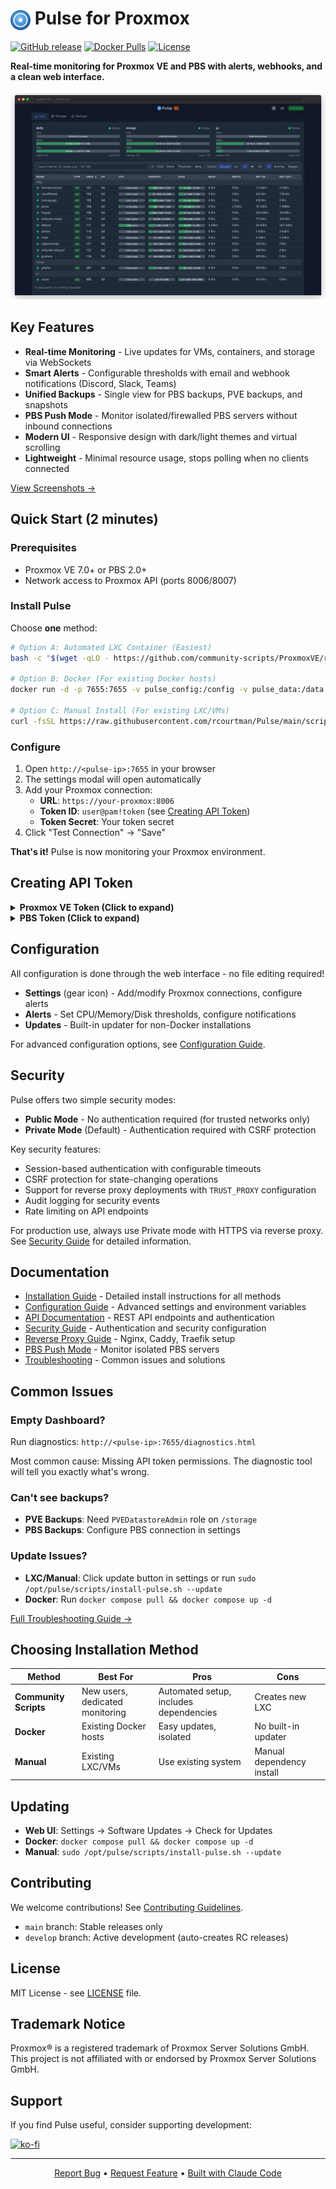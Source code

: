 # <img src="src/public/logos/pulse-logo-256x256.png" alt="Pulse Logo" width="32" height="32" style="vertical-align: middle"> Pulse for Proxmox

[![GitHub release](https://img.shields.io/github/v/release/rcourtman/Pulse)](https://github.com/rcourtman/Pulse/releases/latest)
[![Docker Pulls](https://img.shields.io/docker/pulls/rcourtman/pulse)](https://hub.docker.com/r/rcourtman/pulse)
[![License](https://img.shields.io/github/license/rcourtman/Pulse)](LICENSE)

**Real-time monitoring for Proxmox VE and PBS with alerts, webhooks, and a clean web interface.**

![Pulse Dashboard](docs/images/01-dashboard.webp)

## Key Features

- **Real-time Monitoring** - Live updates for VMs, containers, and storage via WebSockets
- **Smart Alerts** - Configurable thresholds with email and webhook notifications (Discord, Slack, Teams)
- **Unified Backups** - Single view for PBS backups, PVE backups, and snapshots
- **PBS Push Mode** - Monitor isolated/firewalled PBS servers without inbound connections
- **Modern UI** - Responsive design with dark/light themes and virtual scrolling
- **Lightweight** - Minimal resource usage, stops polling when no clients connected

[View Screenshots →](docs/SCREENSHOTS.md)

## Quick Start (2 minutes)

### Prerequisites
- Proxmox VE 7.0+ or PBS 2.0+
- Network access to Proxmox API (ports 8006/8007)

### Install Pulse

Choose **one** method:

```bash
# Option A: Automated LXC Container (Easiest)
bash -c "$(wget -qLO - https://github.com/community-scripts/ProxmoxVE/raw/main/ct/pulse.sh)"

# Option B: Docker (For existing Docker hosts)
docker run -d -p 7655:7655 -v pulse_config:/config -v pulse_data:/data rcourtman/pulse:latest

# Option C: Manual Install (For existing LXC/VMs)
curl -fsSL https://raw.githubusercontent.com/rcourtman/Pulse/main/scripts/install-pulse.sh | sudo bash
```

### Configure

1. Open `http://<pulse-ip>:7655` in your browser
2. The settings modal will open automatically
3. Add your Proxmox connection:
   - **URL**: `https://your-proxmox:8006`
   - **Token ID**: `user@pam!token` (see [Creating API Token](#creating-api-token))
   - **Token Secret**: Your token secret
4. Click "Test Connection" → "Save"

**That's it!** Pulse is now monitoring your Proxmox environment.

## Creating API Token

<details>
<summary><strong>Proxmox VE Token (Click to expand)</strong></summary>

1. In Proxmox web UI: **Datacenter → Permissions → API Tokens → Add**
2. Select user (or create new one like `pulse@pam`)
3. Token ID: `pulse`
4. **Uncheck "Privilege Separation"** (important!)
5. Copy the secret immediately (shown only once)
6. **Grant permissions**: Datacenter → Permissions → Add → User Permission
   - Path: `/`
   - User: `pulse@pam` (not the token!)
   - Role: `PVEAuditor`
   - Propagate: Checked

For backup visibility, also add:
   - Path: `/storage`
   - Role: `PVEDatastoreAdmin`
   
**⚠️ Security Notice**: PVEDatastoreAdmin includes write permissions. See [Security Guide](SECURITY.md#api-token-permissions-and-security) for important details.

</details>

<details>
<summary><strong>PBS Token (Click to expand)</strong></summary>

```bash
# Quick setup (run on PBS):
proxmox-backup-manager user create pulse@pbs --password 'TempPass123'
proxmox-backup-manager user generate-token pulse@pbs monitoring
proxmox-backup-manager acl update /datastore DatastoreAudit --auth-id 'pulse@pbs!monitoring'

# Note: PBS tokens always need explicit permissions (no privilege separation option)
```

</details>

## Configuration

All configuration is done through the web interface - no file editing required!

- **Settings** (gear icon) - Add/modify Proxmox connections, configure alerts
- **Alerts** - Set CPU/Memory/Disk thresholds, configure notifications
- **Updates** - Built-in updater for non-Docker installations

For advanced configuration options, see [Configuration Guide](docs/CONFIGURATION.md).

## Security

Pulse offers two simple security modes:

- **Public Mode** - No authentication required (for trusted networks only)
- **Private Mode** (Default) - Authentication required with CSRF protection

Key security features:
- Session-based authentication with configurable timeouts
- CSRF protection for state-changing operations
- Support for reverse proxy deployments with `TRUST_PROXY` configuration
- Audit logging for security events
- Rate limiting on API endpoints

For production use, always use Private mode with HTTPS via reverse proxy. See [Security Guide](SECURITY.md) for detailed information.


## Documentation

- [Installation Guide](docs/INSTALLATION.md) - Detailed install instructions for all methods
- [Configuration Guide](docs/CONFIGURATION.md) - Advanced settings and environment variables
- [API Documentation](docs/API.md) - REST API endpoints and authentication
- [Security Guide](SECURITY.md) - Authentication and security configuration
- [Reverse Proxy Guide](docs/REVERSE_PROXY.md) - Nginx, Caddy, Traefik setup
- [PBS Push Mode](docs/PBS_PUSH_MODE.md) - Monitor isolated PBS servers
- [Troubleshooting](docs/TROUBLESHOOTING.md) - Common issues and solutions

## Common Issues

### Empty Dashboard?
Run diagnostics: `http://<pulse-ip>:7655/diagnostics.html`

Most common cause: Missing API token permissions. The diagnostic tool will tell you exactly what's wrong.

### Can't see backups?
- **PVE Backups**: Need `PVEDatastoreAdmin` role on `/storage`
- **PBS Backups**: Configure PBS connection in settings

### Update Issues?
- **LXC/Manual**: Click update button in settings or run `sudo /opt/pulse/scripts/install-pulse.sh --update`
- **Docker**: Run `docker compose pull && docker compose up -d`

[Full Troubleshooting Guide →](docs/TROUBLESHOOTING.md)

## Choosing Installation Method

| Method | Best For | Pros | Cons |
|--------|----------|------|------|
| **Community Scripts** | New users, dedicated monitoring | Automated setup, includes dependencies | Creates new LXC |
| **Docker** | Existing Docker hosts | Easy updates, isolated | No built-in updater |
| **Manual** | Existing LXC/VMs | Use existing system | Manual dependency install |

## Updating

- **Web UI**: Settings → Software Updates → Check for Updates
- **Docker**: `docker compose pull && docker compose up -d`
- **Manual**: `sudo /opt/pulse/scripts/install-pulse.sh --update`

## Contributing

We welcome contributions! See [Contributing Guidelines](CONTRIBUTING.md).

- `main` branch: Stable releases only
- `develop` branch: Active development (auto-creates RC releases)

## License

MIT License - see [LICENSE](LICENSE) file.

## Trademark Notice

Proxmox® is a registered trademark of Proxmox Server Solutions GmbH. This project is not affiliated with or endorsed by Proxmox Server Solutions GmbH.

## Support

If you find Pulse useful, consider supporting development:

[![ko-fi](https://ko-fi.com/img/githubbutton_sm.svg)](https://ko-fi.com/rcourtman)

---

<p align="center">
  <a href="https://github.com/rcourtman/Pulse/issues">Report Bug</a> •
  <a href="https://github.com/rcourtman/Pulse/issues">Request Feature</a> •
  <a href="https://docs.anthropic.com/en/docs/claude-code">Built with Claude Code</a>
</p>